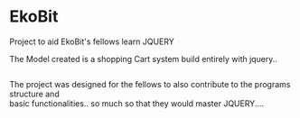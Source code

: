 # EkoBit
Project to aid EkoBit's fellows learn JQUERY

The Model created is a shopping Cart system build entirely with jquery..

<img style='align-content: center;' href="./assets/img/showcase.jpg" width="888px">

The project was designed for the fellows to also contribute to the programs structure and<br/>
basic functionalities..
so much so that they would master JQUERY....